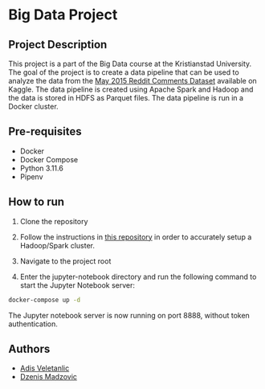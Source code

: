 # Big Data Project

## Project Description

This project is a part of the Big Data course at the Kristianstad University. The goal of the project is to create a data pipeline that can be used to analyze the data from the [May 2015 Reddit Comments Dataset](https://www.kaggle.com/datasets/kaggle/reddit-comments-may-2015/) available on Kaggle. The data pipeline is created using Apache Spark and Hadoop and the data is stored in HDFS as Parquet files. The data pipeline is run in a Docker cluster.

## Pre-requisites

- Docker
- Docker Compose
- Python 3.11.6
- Pipenv

## How to run

1. Clone the repository

2. Follow the instructions in [this repository](https://github.com/adisve/hadoop-spark-cluster) in order to accurately setup a Hadoop/Spark cluster.

3. Navigate to the project root

4. Enter the jupyter-notebook directory and run the following command to start the Jupyter Notebook server:

```bash
docker-compose up -d
```

The Jupyter notebook server is now running on port 8888, without token authentication.

## Authors

- [Adis Veletanlic](https://github.com/adisve)
- [Dzenis Madzovic](https://github.com/psychicplatypus)
